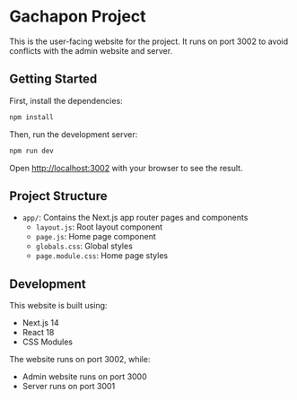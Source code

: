# Gachapon Project

This is the user-facing website for the project. It runs on port 3002 to avoid conflicts with the admin website and server.

## Getting Started

First, install the dependencies:

```bash
npm install
```

Then, run the development server:

```bash
npm run dev
```

Open [http://localhost:3002](http://localhost:3002) with your browser to see the result.

## Project Structure

- `app/`: Contains the Next.js app router pages and components
  - `layout.js`: Root layout component
  - `page.js`: Home page component
  - `globals.css`: Global styles
  - `page.module.css`: Home page styles

## Development

This website is built using:

- Next.js 14
- React 18
- CSS Modules

The website runs on port 3002, while:

- Admin website runs on port 3000
- Server runs on port 3001
